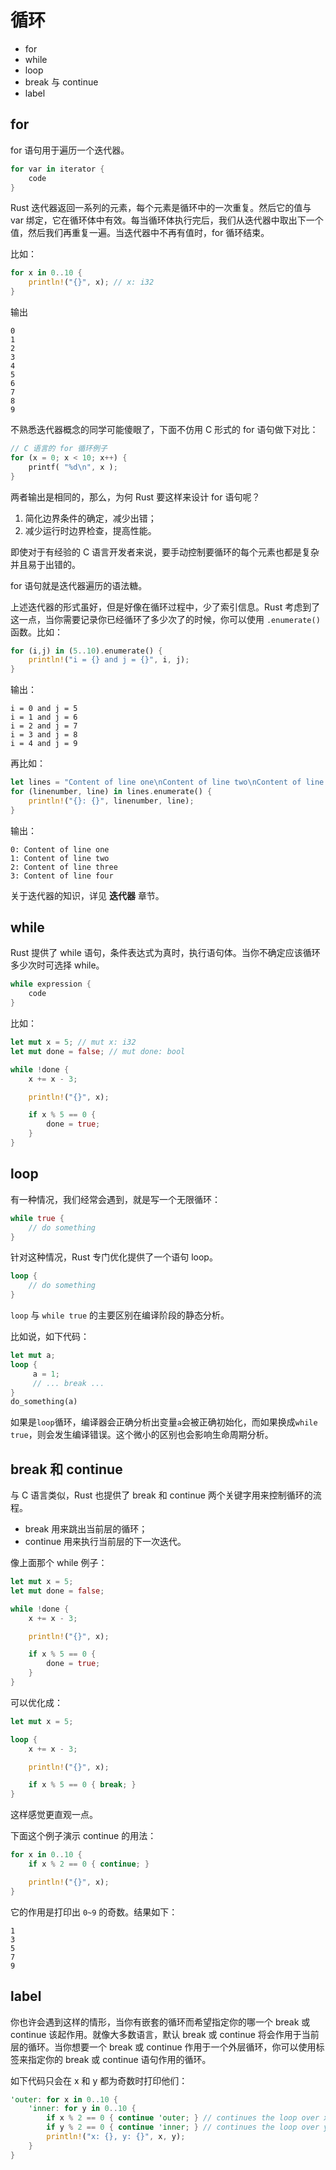 # 循环

- for
- while
- loop
- break 与 continue
- label


## for

for 语句用于遍历一个迭代器。
```rust
for var in iterator {
    code
}
```
Rust 迭代器返回一系列的元素，每个元素是循环中的一次重复。然后它的值与 var 绑定，它在循环体中有效。每当循环体执行完后，我们从迭代器中取出下一个值，然后我们再重复一遍。当迭代器中不再有值时，for 循环结束。

比如：
```rust
for x in 0..10 {
    println!("{}", x); // x: i32
}
```
输出
```
0
1
2
3
4
5
6
7
8
9
```

不熟悉迭代器概念的同学可能傻眼了，下面不仿用 C 形式的 for 语句做下对比：

```rust
// C 语言的 for 循环例子
for (x = 0; x < 10; x++) {
    printf( "%d\n", x );
}
```

两者输出是相同的，那么，为何 Rust 要这样来设计 for 语句呢？

1. 简化边界条件的确定，减少出错；
2. 减少运行时边界检查，提高性能。

即使对于有经验的 C 语言开发者来说，要手动控制要循环的每个元素也都是复杂并且易于出错的。

for 语句就是迭代器遍历的语法糖。

上述迭代器的形式虽好，但是好像在循环过程中，少了索引信息。Rust 考虑到了这一点，当你需要记录你已经循环了多少次了的时候，你可以使用 `.enumerate()` 函数。比如：

```rust
for (i,j) in (5..10).enumerate() {
    println!("i = {} and j = {}", i, j);
}
```
输出：

```
i = 0 and j = 5
i = 1 and j = 6
i = 2 and j = 7
i = 3 and j = 8
i = 4 and j = 9
```
再比如：

```rust
let lines = "Content of line one\nContent of line two\nContent of line three\nContent of line four".lines();
for (linenumber, line) in lines.enumerate() {
    println!("{}: {}", linenumber, line);
}
```
输出：
```
0: Content of line one
1: Content of line two
2: Content of line three
3: Content of line four
```

关于迭代器的知识，详见 **迭代器** 章节。

## while

Rust 提供了 while 语句，条件表达式为真时，执行语句体。当你不确定应该循环多少次时可选择 while。

```rust
while expression {
    code
}
```

比如：

```rust
let mut x = 5; // mut x: i32
let mut done = false; // mut done: bool

while !done {
    x += x - 3;

    println!("{}", x);

    if x % 5 == 0 {
        done = true;
    }
}
```

## loop

有一种情况，我们经常会遇到，就是写一个无限循环：

```rust
while true {
    // do something
}
```

针对这种情况，Rust 专门优化提供了一个语句 loop。

```rust
loop {
    // do something
}
```

`loop` 与 `while true` 的主要区别在编译阶段的静态分析。

比如说，如下代码：

```rust
let mut a;
loop {
     a = 1;
     // ... break ...
}
do_something(a)
```

如果是`loop`循环，编译器会正确分析出变量`a`会被正确初始化，而如果换成`while true`，则会发生编译错误。这个微小的区别也会影响生命周期分析。

## break 和 continue

与 C 语言类似，Rust 也提供了 break 和 continue 两个关键字用来控制循环的流程。

- break 用来跳出当前层的循环；
- continue 用来执行当前层的下一次迭代。

像上面那个 while 例子：

```rust
let mut x = 5;
let mut done = false;

while !done {
    x += x - 3;

    println!("{}", x);

    if x % 5 == 0 {
        done = true;
    }
}
```
可以优化成：

```rust
let mut x = 5;

loop {
    x += x - 3;

    println!("{}", x);

    if x % 5 == 0 { break; }
}
```
这样感觉更直观一点。

下面这个例子演示 continue 的用法：

```rust
for x in 0..10 {
    if x % 2 == 0 { continue; }

    println!("{}", x);
}
```
它的作用是打印出 `0~9` 的奇数。结果如下：

```
1
3
5
7
9
```

## label

你也许会遇到这样的情形，当你有嵌套的循环而希望指定你的哪一个 break 或 continue 该起作用。就像大多数语言，默认 break 或 continue 将会作用于当前层的循环。当你想要一个 break 或 continue 作用于一个外层循环，你可以使用标签来指定你的 break 或 continue 语句作用的循环。

如下代码只会在 x 和 y 都为奇数时打印他们：

```rust
'outer: for x in 0..10 {
    'inner: for y in 0..10 {
        if x % 2 == 0 { continue 'outer; } // continues the loop over x
        if y % 2 == 0 { continue 'inner; } // continues the loop over y
        println!("x: {}, y: {}", x, y);
    }
}
```
